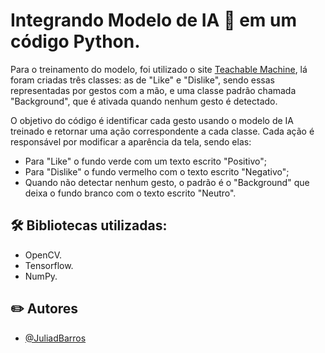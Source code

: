 # Integrando Modelo de IA 🤖 em um código Python.

Para o treinamento do modelo, foi utilizado o site [Teachable Machine](https://teachablemachine.withgoogle.com/), lá foram criadas três classes: as de "Like" e "Dislike", sendo essas representadas por gestos com a mão, e uma classe padrão chamada "Background", que é ativada quando nenhum gesto é detectado.

O objetivo do código é identificar cada gesto usando o modelo de IA treinado e retornar uma ação correspondente a cada classe. Cada ação é responsável por modificar a aparência da tela, sendo elas:
- Para "Like" o fundo verde com um texto escrito "Positivo";
- Para "Dislike" o fundo vermelho com o texto escrito "Negativo";
- Quando não detectar nenhum gesto, o padrão é o "Background" que deixa o fundo branco com o texto escrito "Neutro".


## 🛠 Bibliotecas utilizadas:
- OpenCV.
- Tensorflow.
- NumPy.

## :pencil2: Autores 
- [@JuliadBarros](https://github.com/JuliadBarros)
  
